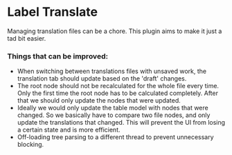 # Label Translate
Managing translation files can be a chore. This plugin aims to make it just a tad bit easier.

### Things that can be improved:
- When switching between translations files with unsaved work, the translation tab
    should update based on the 'draft' changes.
- The root node should not be recalculated for the whole file every time. Only
    the first time the root node has to be calculated completely. After that we
    should only update the nodes that were updated.
- Ideally we would only update the table model with nodes that were changed. So
    we basically have to compare two file nodes, and only update the translations
    that changed. This will prevent the UI from losing a certain state and is more
    efficient.
- Off-loading tree parsing to a different thread to prevent unnecessary blocking.